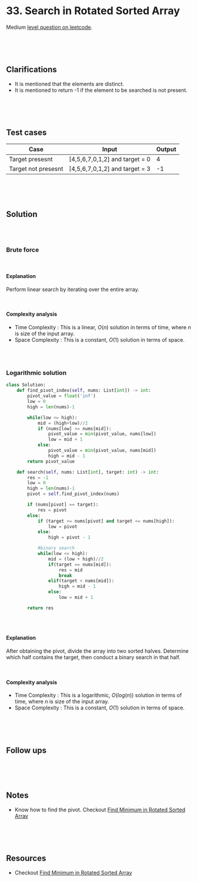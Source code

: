 # 33. Search in Rotated Sorted Array

Medium [level question on leetcode](https://leetcode.com/problems/search-in-rotated-sorted-array/description/).

<br>
<br>
<br>

## Clarifications

- It is mentioned that the elements are distinct.
- It is mentioned to return -1 if the element to be searched is not present.

<br>
<br>
<br>

## Test cases

| Case                | Input                          | Output |
| ------------------- | ------------------------------ | ------ |
| Target presesnt     | [4,5,6,7,0,1,2] and target = 0 | 4      |
| Target not presesnt | [4,5,6,7,0,1,2] and target = 3 | -1     |

<br>
<br>
<br>

## Solution

<br>
<br>

### Brute force

<br>

#### Explanation

Perform linear search by iterating over the entire array.

<br>

#### Complexity analysis

- Time Complexity : This is a linear, $O(n)$ solution in terms of time, where $n$ is size of the input array.
- Space Complexity : This is a constant, $O(1)$ solution in terms of space.

<br>
<br>

### Logarithmic solution

```py
class Solution:
    def find_pivot_index(self, nums: List[int]) -> int:
        pivot_value = float('inf')
        low = 0
        high = len(nums)-1

        while(low <= high):
            mid = (high+low)//2
            if (nums[low] <= nums[mid]):
                pivot_value = min(pivot_value, nums[low])
                low = mid + 1
            else:
                pivot_value = min(pivot_value, nums[mid])
                high = mid - 1
        return pivot_value

    def search(self, nums: List[int], target: int) -> int:
        res = -1
        low = 0
        high = len(nums)-1
        pivot = self.find_pivot_index(nums)

        if (nums[pivot] == target):
            res = pivot
        else:
            if (target >= nums[pivot] and target <= nums[high]):
                low = pivot
            else:
                high = pivot - 1

            #binary search
            while(low <= high):
                mid = (low + high)//2
                if(target == nums[mid]):
                    res = mid
                    break
                elif(target < nums[mid]):
                    high = mid - 1
                else:
                    low = mid + 1

        return res

```

```cpp

```

<!-- TODO - complete the cpp implementationhttps://leetcode.com/problems/search-in-rotated-sorted-array/description/ -->

<br>

#### Explanation

After obtaining the pivot, divide the array into two sorted halves. Determine which half contains the target, then conduct a binary search in that half.

<br>

#### Complexity analysis

- Time Complexity : This is a logarithmic, $O(log(n))$ solution in terms of time, where $n$ is size of the input array.
- Space Complexity : This is a constant, $O(1)$ solution in terms of space.

<br>
<br>
<br>

## Follow ups

<br>
<br>
<br>

## Notes

- Know how to find the pivot. Checkout [Find Minimum in Rotated Sorted Array](./0153-find-minimum-in-rotated-sorted-array.md)

<br>
<br>
<br>

## Resources

- Checkout [Find Minimum in Rotated Sorted Array](./0153-find-minimum-in-rotated-sorted-array.md)

<br>
<br>
<br>
